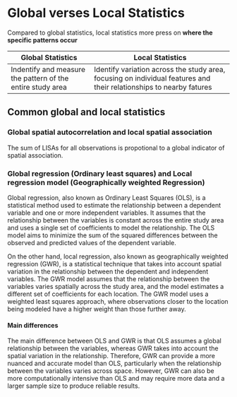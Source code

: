 # Global verses Local Statistics

Compared to global statistics, local statistics more press on **where the specific patterns occur**

| Global Statistics                                          | Local Statistics                                             |
| ---------------------------------------------------------- | ------------------------------------------------------------ |
| Indentify and measure the pattern of the entire study area | Identify variation across the study area, focusing on individual features and their relationships to nearby fatures |

## Common global and local statistics

### Global spatial autocorrelation and local spatial association

The sum of LISAs for all observations is propotional to a global indicator of spatial association.





### Global regression (Ordinary least squares) and Local regression model (Geographically weighted Regression)



Global regression, also known as Ordinary Least Squares (OLS), is a statistical method used to estimate the relationship between a dependent variable and one or more independent variables. It assumes that the relationship between the variables is constant across the entire study area and uses a single set of coefficients to model the relationship. The OLS model aims to minimize the sum of the squared differences between the observed and predicted values of the dependent variable.

On the other hand, local regression, also known as geographically weighted regression (GWR), is a statistical technique that takes into account spatial variation in the relationship between the dependent and independent variables. The GWR model assumes that the relationship between the variables varies spatially across the study area, and the model estimates a different set of coefficients for each location. The GWR model uses a weighted least squares approach, where observations closer to the location being modeled have a higher weight than those further away.

#### Main differences



The main difference between OLS and GWR is that OLS assumes a global relationship between the variables, whereas GWR takes into account the spatial variation in the relationship. Therefore, GWR can provide a more nuanced and accurate model than OLS, particularly when the relationship between the variables varies across space. However, GWR can also be more computationally intensive than OLS and may require more data and a larger sample size to produce reliable results.

